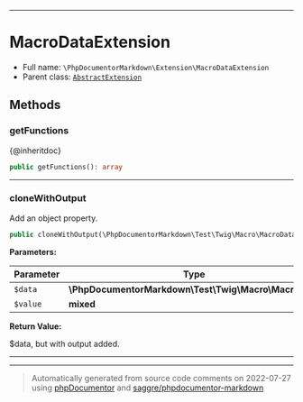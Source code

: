 ***

# MacroDataExtension





* Full name: `\PhpDocumentorMarkdown\Extension\MacroDataExtension`
* Parent class: [`AbstractExtension`](../../Twig/Extension/AbstractExtension.md)




## Methods


### getFunctions

{@inheritdoc}

```php
public getFunctions(): array
```











***

### cloneWithOutput

Add an object property.

```php
public cloneWithOutput(\PhpDocumentorMarkdown\Test\Twig\Macro\MacroData $data, mixed $value): \PhpDocumentorMarkdown\Test\Twig\Macro\MacroData
```








**Parameters:**

| Parameter | Type | Description |
|-----------|------|-------------|
| `$data` | **\PhpDocumentorMarkdown\Test\Twig\Macro\MacroData** |  |
| `$value` | **mixed** |  |


**Return Value:**

$data, but with output added.



***


***
> Automatically generated from source code comments on 2022-07-27 using [phpDocumentor](http://www.phpdoc.org/) and [saggre/phpdocumentor-markdown](https://github.com/Saggre/phpDocumentor-markdown)
